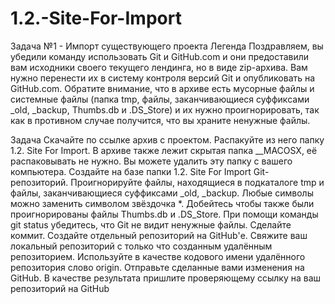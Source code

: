 # 1.2.-Site-For-Import

Задача №1 - Импорт существующего проекта
Легенда
Поздравляем, вы убедили команду использовать Git и GitHub.com и они предоставили вам исходники своего текущего лендинга, но в виде zip-архива. Вам нужно перенести их в систему контроля версий Git и опубликовать на GitHub.com. Обратите внимание, что в архиве есть мусорные файлы и системные файлы (папка tmp, файлы, заканчивающиеся суффиксами _old, _backup, Thumbs.db и .DS_Store) и их нужно проигнорировать, так как в противном случае получится, что вы храните ненужные файлы.

Задача
Скачайте по ссылке архив с проектом.
Распакуйте из него папку 1.2. Site For Import.
В архиве также лежит скрытая папка __MACOSX, её распаковывать не нужно. Вы можете удалить эту папку с вашего компьютера.
Создайте на базе папки 1.2. Site For Import Git-репозиторий.
Проигнорируйте файлы, находящиеся в подкаталоге tmp и файлы, заканчивающиеся суффиксами _old, _backup. Любые символы можно заменить символом звёздочка *.
Добейтесь чтобы также были проигнорированы файлы Thumbs.db и .DS_Store.
При помощи команды git status убедитесь, что Git не видит ненужные файлы.
Сделайте коммит.
Создайте отдельный репозиторий на GitHub'е.
Свяжите ваш локальный репозиторий с только что созданным удалённым репозиторием. Используйте в качестве кодового имени удалённого репозитория слово origin.
Отправьте сделанные вами изменения на GitHub.
В качестве результата пришлите проверяющему ссылку на ваш репозиторий на GitHub
